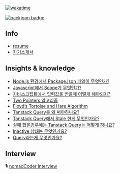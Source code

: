 [![wakatime](https://wakatime.com/badge/user/865c4835-c28d-480d-8c1d-42f9ab5aee77.svg)](https://wakatime.com/@865c4835-c28d-480d-8c1d-42f9ab5aee77)

[![baekjoon badge](http://mazassumnida.wtf/api/v2/generate_badge?boj=0626na)](https://solved.ac/profile/0626na)


## Info
- [resume](https://jeenie.craft.me/IEjfPjREKO8wPG)
- [자기소개서](https://jeenie.craft.me/dQcNsQHWEUwaCF)

## Insights & knowledge
- [Node.js 환경에서 Package.json 파일이 무엇인가?](https://jeenie.craft.me/vcyn62Gvl5Y1aL)
- [Javascript에서 Scope가 무엇인가?](https://jeenie.craft.me/RcBkssRT0uZuMx)
- [자바스크립트에서 입력값을 받을때 어떻게 해야되지?](https://jeenie.craft.me/eoY97kdvfzqmbB)
- [Two Pointers 알고리즘](https://jeenie.craft.me/8Vha8mSbDnEwnp)
- [Floyd’s Tortoise and Hare Algorithm](https://jeenie.craft.me/J6yMejpiHU6xvm)
- [Tanstack Query를 왜 써야하나요?](https://jeenie.craft.me/e2vxKSJvjejLTH)
- [Tanstack Query에서 Stale 한게 무엇인가요?](https://jeenie.craft.me/XCdZULiuk7SfGH)
- [실패 했을경우에는 Tanstack Query는 어떻게 하나요?](https://jeenie.craft.me/tflkNHbWUa9r2N)
- [Inactive 상태는 무엇인가요?](https://jeenie.craft.me/Qqc8nD2ZcBckf7)
- [Query라는게 무엇인가요?](https://jeenie.craft.me/lekbsnWdtYh8yj)
## Interview
🎙️ [nomadCoder Interview](https://nomadcoders.co/community/thread/5747)

